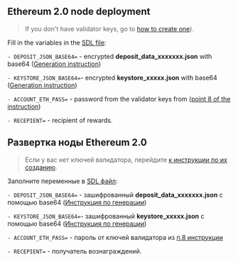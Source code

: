 ## Ethereum 2.0 node deployment

>If you don't have validator keys, go to [how to create one](https://github.com/Dimokus88/awesome-akash/blob/master/Ethereum_2.0/create_validator_key_en(Linux).md)).

Fill in the variables in the [SDL file](https://github.com/Dimokus88/awesome-akash/blob/master/Ethereum_2.0/deploy.yml):

`- DEPOSIT_JSON_BASE64=` - encrypted **deposit_data_xxxxxxx.json** with base64 ([Generation instruction](https://github.com/Dimokus88/awesome-akash/blob/master/Ethereum_2.0/create_validator_key_en(Linux).md#encrypt-json-files))
      
`- KEYSTORE_JSON_BASE64=`- encrypted **keystore_xxxxx.json** with base64 ([Generation instruction](https://github.com/Dimokus88/awesome-akash/blob/master/Ethereum_2.0/create_validator_key_en(Linux).md#encrypt-json-files))
     
`- ACCOUNT_ETH_PASS=` - password from the validator keys from ([point 8 of the instruction](https://github.com/Dimokus88/awesome-akash/blob/master/Ethereum_2.0/create_validator_key_en(Linux).md))
      
`- RECEPIENT=` - recipient of rewards.

## Развертка ноды Ethereum 2.0

>Если у вас нет ключей валидатора, перейдите [к инструкции по их созданию](https://github.com/Dimokus88/awesome-akash/blob/master/Ethereum_2.0/create_validator_key_ru(Linux).md).

Заполните переменные в [SDL файл](https://github.com/Dimokus88/awesome-akash/blob/master/Ethereum_2.0/deploy.yml):

`- DEPOSIT_JSON_BASE64=` - зашифрованный **deposit_data_xxxxxxx.json** с помощью base64 ([Инструкция по генерации](https://github.com/Dimokus88/awesome-akash/blob/master/Ethereum_2.0/create_validator_key_ru(Linux).md#%D1%88%D0%B8%D1%84%D1%80%D0%BE%D0%B2%D0%B0%D0%BD%D0%B8%D0%B5-json-%D1%84%D0%B0%D0%B9%D0%BB%D0%BE%D0%B2))
      
`- KEYSTORE_JSON_BASE64=`- зашифрованный **keystore_xxxxx.json** с помощью base64 ([Инструкция по генерации](https://github.com/Dimokus88/awesome-akash/blob/master/Ethereum_2.0/create_validator_key_ru(Linux).md#%D1%88%D0%B8%D1%84%D1%80%D0%BE%D0%B2%D0%B0%D0%BD%D0%B8%D0%B5-json-%D1%84%D0%B0%D0%B9%D0%BB%D0%BE%D0%B2))
     
`- ACCOUNT_ETH_PASS=` - пароль от ключей валидатора из [п.8 инструкции](https://github.com/Dimokus88/awesome-akash/blob/master/Ethereum_2.0/create_validator_key_ru(Linux).md)
      
`- RECEPIENT=` - получатель вознаграждений.
